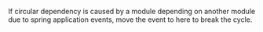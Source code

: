 If circular dependency is caused by a module depending on another module due to spring application events, 
move the event to here to break the cycle.